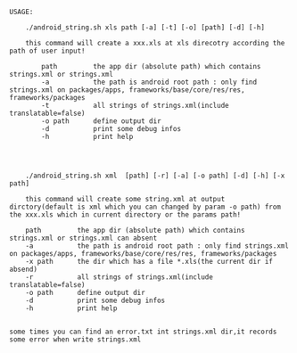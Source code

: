     USAGE:

        ./android_string.sh xls path [-a] [-t] [-o] [path] [-d] [-h]

        this command will create a xxx.xls at xls direcotry according the path of user input!

            path         the app dir (absolute path) which contains strings.xml or strings.xml
            -a           the path is android root path : only find strings.xml on packages/apps, frameworks/base/core/res/res, frameworks/packages
            -t           all strings of strings.xml(include translatable=false)
            -o path      define output dir
            -d           print some debug infos
            -h           print help




        ./android_string.sh xml  [path] [-r] [-a] [-o path] [-d] [-h] [-x path]

        this command will create some string.xml at output dirctory(default is xml which you can changed by param -o path) from the xxx.xls which in current directory or the params path!

        path         the app dir (absolute path) which contains strings.xml or strings.xml can absent
        -a           the path is android root path : only find strings.xml on packages/apps, frameworks/base/core/res/res, frameworks/packages
        -x path      the dir which has a file *.xls(the current dir if absend)
        -r           all strings of strings.xml(include translatable=false)
        -o path      define output dir
        -d           print some debug infos
        -h           print help


    some times you can find an error.txt int strings.xml dir,it records some error when write strings.xml
